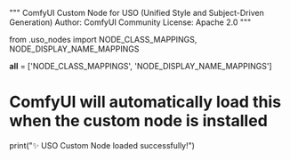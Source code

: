 """
ComfyUI Custom Node for USO (Unified Style and Subject-Driven Generation)
Author: ComfyUI Community
License: Apache 2.0
"""

from .uso_nodes import NODE_CLASS_MAPPINGS, NODE_DISPLAY_NAME_MAPPINGS

__all__ = ['NODE_CLASS_MAPPINGS', 'NODE_DISPLAY_NAME_MAPPINGS']

# ComfyUI will automatically load this when the custom node is installed
print("✨ USO Custom Node loaded successfully!")